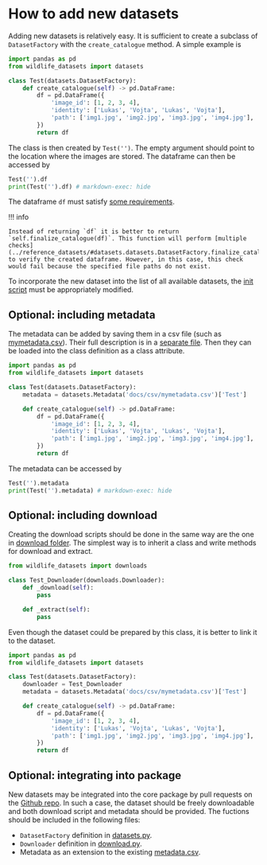 # How to add new datasets

Adding new datasets is relatively easy. It is sufficient to create a subclass of `DatasetFactory` with the `create_catalogue` method. A simple example is

```python exec="true" source="above" name="run1"
import pandas as pd
from wildlife_datasets import datasets

class Test(datasets.DatasetFactory):
    def create_catalogue(self) -> pd.DataFrame:
        df = pd.DataFrame({
            'image_id': [1, 2, 3, 4],
            'identity': ['Lukas', 'Vojta', 'Lukas', 'Vojta'],
            'path': ['img1.jpg', 'img2.jpg', 'img3.jpg', 'img4.jpg'],
        })
        return df
```

The class is then created by `Test('')`. The empty argument should point to the location where the images are stored. The dataframe can then be accessed by

```python exec="true" source="above" result="console" name="run1"
Test('').df
print(Test('').df) # markdown-exec: hide
```

The dataframe `df` must satisfy [some requirements](../dataframe).

!!! info

    Instead of returning `df` it is better to return `self.finalize_catalogue(df)`. This function will perform [multiple checks](../reference_datasets/#datasets.datasets.DatasetFactory.finalize_catalogue) to verify the created dataframe. However, in this case, this check would fail because the specified file paths do not exist.

To incorporate the new dataset into the list of all available datasets, the [init script](https://github.com/WildlifeDatasets/wildlife-datasets/blob/main/wildlife_datasets/datasets/__init__.py) must be appropriately modified.


## Optional: including metadata

The metadata can be added by saving them in a csv file (such as [mymetadata.csv](../csv/mymetadata.csv)). Their full description is in a [separate file](../dataframe#metadata). Then they can be loaded into the class definition as a class attribute. 

```python exec="true" source="above" name="run2"
import pandas as pd
from wildlife_datasets import datasets

class Test(datasets.DatasetFactory):
    metadata = datasets.Metadata('docs/csv/mymetadata.csv')['Test']

    def create_catalogue(self) -> pd.DataFrame:
        df = pd.DataFrame({
            'image_id': [1, 2, 3, 4],
            'identity': ['Lukas', 'Vojta', 'Lukas', 'Vojta'],
            'path': ['img1.jpg', 'img2.jpg', 'img3.jpg', 'img4.jpg'],
        })
        return df
```

The metadata can be accessed by

```python exec="true" source="above" result="console" name="run2"
Test('').metadata
print(Test('').metadata) # markdown-exec: hide
```

## Optional: including download

Creating the download scripts should be done in the same way are the one in [download folder](https://github.com/WildlifeDatasets/wildlife-datasets/tree/main/wildlife_datasets/downloads). The simplest way is to inherit a class and write methods for download and extract.

```python
from wildlife_datasets import downloads

class Test_Downloader(downloads.Downloader):
    def _download(self):
        pass

    def _extract(self):
        pass
```

Even though the dataset could be prepared by this class, it is better to link it to the dataset.

```python
import pandas as pd
from wildlife_datasets import datasets

class Test(datasets.DatasetFactory):
    downloader = Test_Downloader
    metadata = datasets.Metadata('docs/csv/mymetadata.csv')['Test']

    def create_catalogue(self) -> pd.DataFrame:
        df = pd.DataFrame({
            'image_id': [1, 2, 3, 4],
            'identity': ['Lukas', 'Vojta', 'Lukas', 'Vojta'],
            'path': ['img1.jpg', 'img2.jpg', 'img3.jpg', 'img4.jpg'],
        })
        return df
```

## Optional: integrating into package

New datasets may be integrated into the core package by pull requests on the [Github repo](https://github.com/WildlifeDatasets/wildlife-datasets). In such a case, the dataset should be freely downloadable and both download script and metadata should be provided. The fuctions should be included in the following files:

  - `DatasetFactory` definition in [datasets.py](https://github.com/WildlifeDatasets/wildlife-datasets/blob/main/wildlife_datasets/datasets/datasets.py).
  - `Downloader` definition in [download.py](https://github.com/WildlifeDatasets/wildlife-datasets/blob/main/wildlife_datasets/downloads/downloads.py).
  - Metadata as an extension to the existing [metadata.csv](https://github.com/WildlifeDatasets/wildlife-datasets/tree/main/wildlife_datasets/datasets).

